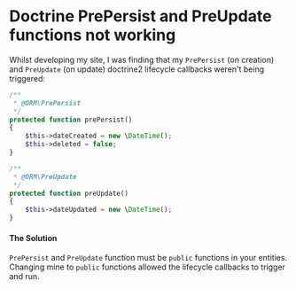# Doctrine PrePersist and PreUpdate functions not working

Whilst developing my site, I was finding that my `PrePersist` (on creation) and `PreUpdate` (on update) doctrine2 lifecycle callbacks weren't being triggered:

```php
/**
 * @ORM\PrePersist
 */
protected function prePersist()
{
    $this->dateCreated = new \DateTime();
    $this->deleted = false;
}

/**
 * @ORM\PreUpdate
 */
protected function preUpdate()
{
    $this->dateUpdated = new \DateTime();
}
```

#### The Solution

`PrePersist` and `PreUpdate` function must be `public` functions in your entities. Changing mine to `public` functions allowed the lifecycle callbacks to trigger and run.
